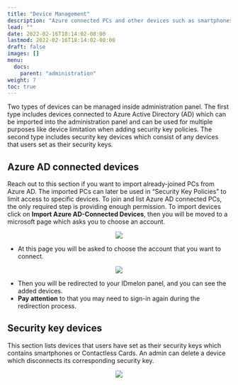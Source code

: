 ```yaml
---
title: "Device Management"
description: "Azure connected PCs and other devices such as smartphones and contactless cards."
lead: ""
date: 2022-02-16T18:14:02-08:00
lastmod: 2022-02-16T18:14:02-08:00
draft: false
images: []
menu:
  docs:
    parent: "administration"
weight: 7
toc: true
---
```


Two types of devices can be managed inside administration panel. The first type includes devices connected to Azure Active Directory (AD)
which can be imported into the administration panel and can be used for multiple purposes like device limitation when adding security key policies.
The second type includes security key devices which consist of any devices that users set as their security keys.

## Azure AD connected devices

Reach out to this section if you want to import already-joined PCs from Azure AD.
The imported PCs can later be used in “Security Key Policies” to limit access to specific devices.
To join and list Azure AD connected PCs, the only required step is providing enough permission.
To import devices click on **Import Azure AD-Connected Devices**, then you will be moved to a microsoft page which asks you to choose an account.

<p align="center">
    <img src="/images/vendor/Panel/DeviceManagement1.png">
</p>

* At this page you will be asked to choose the account that you want to connect.

<p align="center">
    <img src="/images/vendor/Panel/import_azure_ad_pcs.png">
</p>

* Then you will be redirected to your IDmelon panel, and you can see the added devices.
* **Pay attention** to that you may need to sign-in again during the redirection process.

## Security key devices

This section lists devices that users have set as their security keys which contains smartphones or Contactless Cards.
An admin can delete a device which disconnects its corresponding security key.

<p align="center">
    <img src="/images/vendor/Panel/devicemanagemnet_security.png">
</p>
